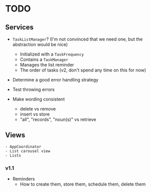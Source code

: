 # TODO

## Services

- `TaskListManager`? (I'm not convinced that we need one, but the abstraction would be nice)
    - Initialized with a `TaskFrequency`
    - Contains a `TaskManager`
    - Manages the list reminder
    - The order of tasks (v2, don't spend any time on this for now)

- Determine a good error handling strategy

- Test throwing errors

- Make wording consistent
    - delete vs remove
    - insert vs store
    - "all", "records", "noun(s)" vs retrieve

## Views
    - AppCoordinator
    - List carousel view
    - Lists


### v1.1

- Reminders
    - How to create them, store them, schedule them, delete them

